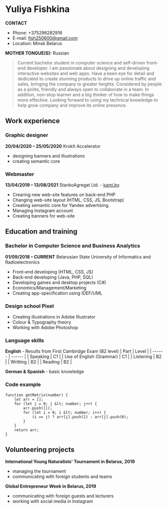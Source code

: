 # Yuliya Fishkina
**CONTACT**
- Phone: +375296282916
- E-mail: <fish250600@gmail.com>
- Location: Minsk Belarus

**MOTHER TONGUE(S):** Russian

> Current bachelor student in computer science and self-driven front-end developer. I am passionate about designing and developing interactive websites and web apps. Have a keen eye for detail and dedicated to create stunning products to drive up online traffic and sales, bringing the company to greater heights. Considered by people as a polite, friendly and always open to collaborate in a team. In addition, non-stop learner and a big thinker of how to make things more effective. Looking forward to using my technical knowledge to help grow company and improve its online presence.

## Work experience

### Graphic designer
**20/04/2020 – 25/05/2020**
KrokIt Accelerator
- designing banners and illustrations
- creating semantic core

### Webmaster
**13/04/2019 – 13/08/2021**
StankoAgregat Ltd. - [kami.by](https://kami.by/)
- Crearing new web-site features on back-end PHP
- Changing web-site layout (HTML, CSS, JS, Bootstrap)
- Creating semantic core for Yandex advertising.
- Managing Instagram account
- Creating banners for web-site

## Education and training
### Bachelor in Computer Science and Business Analytics
**01/09/2018 – CURRENT**
Belarusian State University of Informatics and Radioelectronics

- Front-end developing (HTML, CSS, JS)
- Back-end developing (Java, PHP, SQL)
- Developing games and desktop projects (C#)
- Economics/Management/Marketing
- Creating app-specification using IDEF/UML

### Design school Pixel
- Creating illustrations in Adobe Illustrator
- Colour & Typography theory
- Working with Adobe Photoshop

### Language skills
**English** - Results from First Cambridge Exam (B2 level)
| Part | Level |
| ------ | ------ |
| Speaking | C1 |
| Use of English (Grammar) | C1 |
| Listening | B2 |
| Writting | B2 |
| Reading | B2 |

**German & Spanish** - basic knowledge

### Code example
```
function getMatrix(number) {
    let arr = [];
    for (let j = 0; j &lt; number; j++) {
        arr.push([]);
        for (let i = 0; i &lt; number; i++) {
            (i == j) ? arr[j].push(1) : arr[j].push(0);
        }
    }
    return arr;
} 
```

## Volunteering projects

**International Young Naturalists' Tournament in Belarus, 2019**
- managing the tournament
- communicating with foreign students and teams

**Global Entrepreneur Week in Belarus, 2019**
- communicating with foreign guests and lecturers
- working with social media in Instagram
